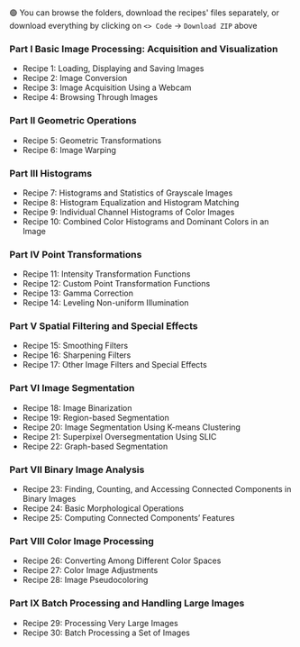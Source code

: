 :green_circle: You can browse the folders, download the recipes' files separately, or download everything by clicking on ```<> Code``` $\rightarrow$ ```Download ZIP``` above

### Part I Basic Image Processing: Acquisition and Visualization
- Recipe 1: Loading, Displaying and Saving Images
- Recipe 2: Image Conversion
- Recipe 3: Image Acquisition Using a Webcam
- Recipe 4: Browsing Through Images
### Part II Geometric Operations
- Recipe 5: Geometric Transformations
- Recipe 6: Image Warping
### Part III Histograms
- Recipe 7: Histograms and Statistics of Grayscale Images
- Recipe 8: Histogram Equalization and Histogram Matching
- Recipe 9: Individual Channel Histograms of Color Images
- Recipe 10: Combined Color Histograms and Dominant Colors in an Image
### Part IV Point Transformations
- Recipe 11: Intensity Transformation Functions
- Recipe 12: Custom Point Transformation Functions
- Recipe 13: Gamma Correction
- Recipe 14: Leveling Non-uniform Illumination
### Part V Spatial Filtering and Special Effects
- Recipe 15: Smoothing Filters
- Recipe 16: Sharpening Filters
- Recipe 17: Other Image Filters and Special Effects
### Part VI Image Segmentation
- Recipe 18: Image Binarization
- Recipe 19: Region-based Segmentation
- Recipe 20: Image Segmentation Using K-means Clustering
- Recipe 21: Superpixel Oversegmentation Using SLIC
- Recipe 22: Graph-based Segmentation
### Part VII Binary Image Analysis
- Recipe 23: Finding, Counting, and Accessing Connected Components in Binary Images
- Recipe 24: Basic Morphological Operations
- Recipe 25: Computing Connected Components’ Features
### Part VIII Color Image Processing
- Recipe 26: Converting Among Different Color Spaces
- Recipe 27: Color Image Adjustments
- Recipe 28: Image Pseudocoloring
### Part IX Batch Processing and Handling Large Images
- Recipe 29: Processing Very Large Images
- Recipe 30: Batch Processing a Set of Images
